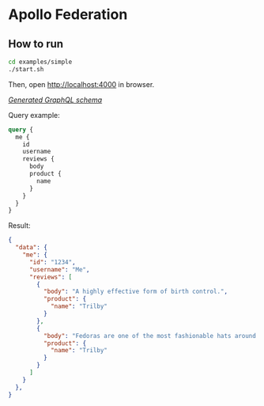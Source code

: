 # Apollo Federation

## How to run

```sh
cd examples/simple
./start.sh
```

Then, open <http://localhost:4000> in browser.

[*Generated GraphQL schema*](graphql/graphql-gateway.graphql)

Query example:

```graphql
query {
  me {
    id
    username
    reviews {
      body
      product {
        name
      }
    }
  }
}
```

Result:

```json
{
  "data": {
    "me": {
      "id": "1234",
      "username": "Me",
      "reviews": [
        {
          "body": "A highly effective form of birth control.",
          "product": {
            "name": "Trilby"
          }
        },
        {
          "body": "Fedoras are one of the most fashionable hats around and can look great with a variety of outfits.",
          "product": {
            "name": "Trilby"
          }
        }
      ]
    }
  },
}
```
